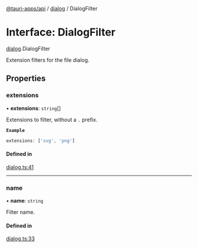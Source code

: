 [@tauri-apps/api](../README.md) / [dialog](../modules/dialog.md) / DialogFilter

# Interface: DialogFilter

[dialog](../modules/dialog.md).DialogFilter

Extension filters for the file dialog.

## Properties

### extensions

• **extensions**: `string`[]

Extensions to filter, without a `.` prefix.

**`Example`**

```typescript
extensions: ['svg', 'png']
```

#### Defined in

[dialog.ts:41](https://github.com/tauri-apps/tauri/blob/7bbf167/tooling/api/src/dialog.ts#L41)

___

### name

• **name**: `string`

Filter name.

#### Defined in

[dialog.ts:33](https://github.com/tauri-apps/tauri/blob/7bbf167/tooling/api/src/dialog.ts#L33)
